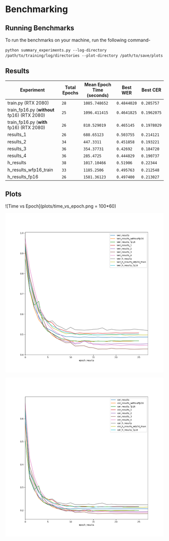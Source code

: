 # Benchmarking
## Running Benchmarks

To run the benchmarks on your machine, run the following command-

`python summary_experiments.py --log-directory /path/to/training/log/directories --plot-directory /path/to/save/plots`


## Results


|          Experiment      |Total Epochs  |Mean Epoch Time (seconds)                         |Best WER    | Best CER
|----------------|-------------------------------|-----------------------------|------------|-
|train.py (RTX 2080)		 |`28`            |`1085.748652`                |`0.4844020`|`0.205757`
|train_fp16.py (**without** fp16) (RTX 2080)  |`25`            |`1096.411415`          |`0.4641825` |`0.1962075`
|train_fp16.py (**with** fp16)  (RTX 2080)        |`26`|`810.529019`|`0.465145`|`0.1978029`
|results_1          |`26`|`688.65123`|`0.503755`|`0.214121`
|results_2          |`34`|`447.3311`|`0.451858`|`0.193221`
|results_3          |`36`|`354.37731`|`0.42692`|`0.184720`
|results_4          |`36`|`285.4725`|`0.444829`|`0.190737`
|h_results		 |`38`            |`1017.10466`                |`0.51906`|`0.22344`
|h_results_wfp16_train   |`33`            |`1185.2506`          |`0.495763` |`0.212548`
|h_results_fp16         |`26`|`1581.36123`|`0.497400`|`0.213027`

## Plots


![Time vs Epoch](plots/time_vs_epoch.png = 100*60)


![WER vs Epoch](plots/wer_vs_epoch.png)


![CER vs Epoch](plots/cer_vs_epoch.png)
